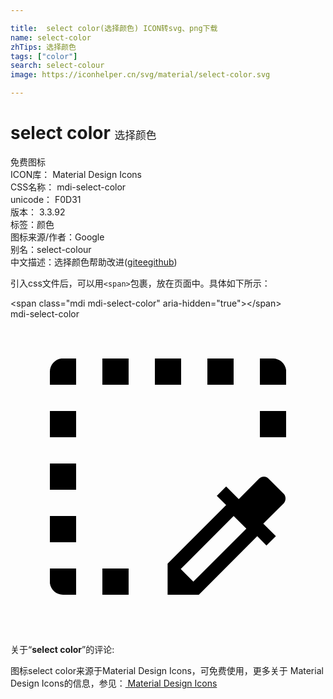 ```yaml
---

title:  select color(选择颜色) ICON转svg、png下载
name: select-color
zhTips: 选择颜色
tags: ["color"]
search: select-colour
image: https://iconhelper.cn/svg/material/select-color.svg

---
```


# select color  <small style="font-size: 60%;font-weight: 100">选择颜色</small>


<div class="detail-page">
<p>
<span><span class="badge-success badge">免费图标</span> </span>
<br/>
<span>
ICON库：
<span class="badge-secondary badge">Material Design Icons</span> 
</span>
<br/>
<span>
CSS名称：
<span class="badge-secondary badge">mdi-select-color</span> 
</span>
<br/>
<span>
unicode：
<span class="badge-secondary badge">F0D31</span> 
<copy-btn content='F0D31' btn-title=""></copy-btn>
<copy-btn :content='String.fromCodePoint(parseInt("F0D31", 16))' btn-title="复制U"></copy-btn>
</span>
<br/>
<span>
版本：
<span class="badge-secondary badge">3.3.92</span> 
</span><br/><span>标签：<span class="badge-light badge"><router-link to="/tags/color.html">颜色</router-link></span></span>
<br/>
<span>图标来源/作者：<span class="badge-light badge">Google</span></span> 
<br/>
<span>别名：<span class="badge-light badge">select-colour</span></span><br/><span class="zh-detail">中文描述：<span class="badge-primary badge">选择颜色</span><span class="help-link"><span>帮助改进</span>(<a href="https://gitee.com/liuwave/icon-helper/edit/master/json/material/select-color.json" target="_blank" rel="noopener noreferrer">gitee</a><a href="https://github.com/liuwave/icon-helper/edit/master/json/material/select-color.json" target="_blank" rel="noopener noreferrer">github</a></span>)</span><br/>
</p>
</div>
<div class="alert alert-dark">
  <i class="mdi mdi-select-color mdi-48px"></i>
  <i class="mdi mdi-select-color mdi-36px"></i>
  <i class="mdi mdi-select-color mdi-24px"></i>
  <i class="mdi mdi-select-color mdi-18px"></i>
</div>
<div>
  <p>引入css文件后，可以用<code>&lt;span&gt;</code>包裹，放在页面中。具体如下所示：    
  </p>
  <div class="alert alert-primary" style="font-size: 14px">
    &lt;span class="mdi mdi-select-color" aria-hidden="true"&gt;&lt;/span&gt;
    <copy-btn content='<span class="mdi mdi-select-color" aria-hidden="true"></span>'></copy-btn>
  </div>
  <div class="alert alert-secondary">
    <i class="mdi mdi-select-color"
    style="font-size: 24px"
    aria-hidden="true"></i> mdi-select-color
    <copy-btn content="mdi-select-color" btn-title="复制图标名称"></copy-btn>
  </div>
</div>
<div id="svg" class="svg-wrap">
<svg xmlns="http://www.w3.org/2000/svg" viewBox="0 0 24 24"><path d="M3.88,3C3.38,3.06 3,3.5 3,4V4L3,5H4L5,5V4L5,3H4L3.88,3M7,3V5H9V3H7M11,3V5H13V3H11M15,3V5H17V3H15M19,3V4L19,5H20L21,5V4L21,3.88C20.94,3.38 20.5,3 20,3H19M3,7V9H5V7H3M19,7V9H21V7H19M3,11V13H5V11H3M19.31,12C19.18,12 19.05,12.05 18.95,12.14L17.39,13.71L16.43,12.75L15.72,13.46L16.43,14.17L11.97,18.63V21H14.35L18.8,16.54L19.5,17.25L20.22,16.54L19.26,15.58L20.82,14.03C21,13.83 21,13.5 20.82,13.31L19.65,12.14C19.56,12.05 19.44,12 19.31,12M3,15V17H5V15H3M17,15L17.97,15.97L13.93,20L12.97,19.04L17,15M3,19V20L3,20.12C3.06,20.62 3.5,21 4,21V21H5V20L5,19H4L3,19M7,19V21H9V19H7Z" /></svg>
</div>
<detail full-name='mdi-select-color'></detail>
<div class="icon-detail__container">
<p>关于“<b>select color</b>”的评论:</p>
</div>
<Vssue title="关于“select color”的评论" />    
<div><p>图标select color来源于Material Design Icons，可免费使用，更多关于 Material Design Icons的信息，参见：<a target="_blank" href="https://iconhelper.cn/material.html"> Material Design Icons</a>
</p></div>
